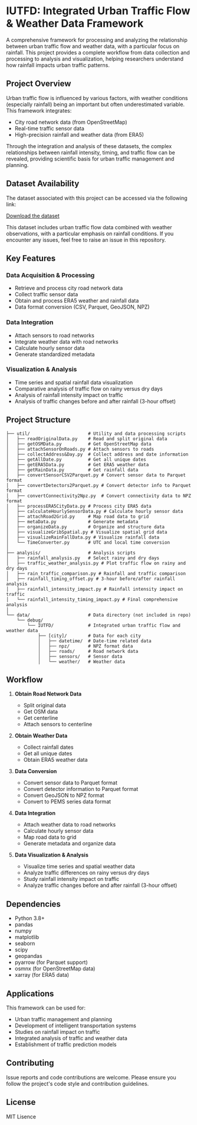 # IUTFD: Integrated Urban Traffic Flow & Weather Data Framework

A comprehensive framework for processing and analyzing the relationship between urban traffic flow and weather data, with a particular focus on rainfall. This project provides a complete workflow from data collection and processing to analysis and visualization, helping researchers understand how rainfall impacts urban traffic patterns.

## Project Overview

Urban traffic flow is influenced by various factors, with weather conditions (especially rainfall) being an important but often underestimated variable. This framework integrates:

- City road network data (from OpenStreetMap)
- Real-time traffic sensor data
- High-precision rainfall and weather data (from ERA5)

Through the integration and analysis of these datasets, the complex relationships between rainfall intensity, timing, and traffic flow can be revealed, providing scientific basis for urban traffic management and planning.

## Dataset Availability

The dataset associated with this project can be accessed via the following link:

[Download the dataset](https://drive.google.com/drive/folders/1gaaqQSwLy7aojxeW1pWW9S7Ovzz8sFAB?usp=sharing)

This dataset includes urban traffic flow data combined with weather observations, with a particular emphasis on rainfall conditions. If you encounter any issues, feel free to raise an issue in this repository.

## Key Features

### Data Acquisition & Processing
- Retrieve and process city road network data
- Collect traffic sensor data
- Obtain and process ERA5 weather and rainfall data
- Data format conversion (CSV, Parquet, GeoJSON, NPZ)

### Data Integration
- Attach sensors to road networks
- Integrate weather data with road networks
- Calculate hourly sensor data
- Generate standardized metadata

### Visualization & Analysis
- Time series and spatial rainfall data visualization
- Comparative analysis of traffic flow on rainy versus dry days
- Analysis of rainfall intensity impact on traffic
- Analysis of traffic changes before and after rainfall (3-hour offset)

## Project Structure

```
├── util/                      # Utility and data processing scripts
│   ├── readOriginalData.py    # Read and split original data
│   ├── getOSMData.py          # Get OpenStreetMap data
│   ├── attachSensorOnRoads.py # Attach sensors to roads
│   ├── collectAddress&Day.py  # Collect address and date information
│   ├── getAllDate.py          # Get all unique dates
│   ├── getERA5Data.py         # Get ERA5 weather data
│   ├── getRainData.py         # Get rainfall data
│   ├── convertSensorCSV2Parquet.py # Convert sensor data to Parquet format
│   ├── convertDetectors2Parquet.py # Convert detector info to Parquet format
│   ├── convertConnectivity2Npz.py  # Convert connectivity data to NPZ format
│   ├── processERA5CityData.py # Process city ERA5 data
│   ├── calculateHourlySensorData.py # Calculate hourly sensor data
│   ├── attachRoad2Grid.py     # Map road data to grid
│   ├── metaData.py            # Generate metadata
│   ├── organizeData.py        # Organize and structure data
│   ├── visualizeGribSpatial.py # Visualize spatial grid data
│   ├── visualizeRainFallData.py # Visualize rainfall data
│   └── TimeConverter.py       # UTC and local time conversion
│
├── analysis/                  # Analysis scripts
│   ├── rainfall_analysis.py   # Select rainy and dry days
│   ├── traffic_weather_analysis.py # Plot traffic flow on rainy and dry days
│   ├── rain_traffic_comparison.py # Rainfall and traffic comparison
│   ├── rainfall_timing_offset.py # 3-hour before/after rainfall analysis
│   ├── rainfall_intensity_impact.py # Rainfall intensity impact on traffic
│   └── rainfall_intensity_timing_impact.py # Final comprehensive analysis
│
└── data/                      # Data directory (not included in repo)
    └── debug/
        └── IUTFD/             # Integrated urban traffic flow and weather data
            ├── [city]/        # Data for each city
            │   ├── datetime/  # Date-time related data
            │   ├── npz/       # NPZ format data
            │   ├── roads/     # Road network data
            │   ├── sensors/   # Sensor data
            │   └── weather/   # Weather data
```

## Workflow

1. **Obtain Road Network Data**
   - Split original data
   - Get OSM data
   - Get centerline
   - Attach sensors to centerline

2. **Obtain Weather Data**
   - Collect rainfall dates
   - Get all unique dates
   - Obtain ERA5 weather data

3. **Data Conversion**
   - Convert sensor data to Parquet format
   - Convert detector information to Parquet format
   - Convert GeoJSON to NPZ format
   - Convert to PEMS series data format

4. **Data Integration**
   - Attach weather data to road networks
   - Calculate hourly sensor data
   - Map road data to grid
   - Generate metadata and organize data

5. **Data Visualization & Analysis**
   - Visualize time series and spatial weather data
   - Analyze traffic differences on rainy versus dry days
   - Study rainfall intensity impact on traffic
   - Analyze traffic changes before and after rainfall (3-hour offset)

## Dependencies

- Python 3.8+
- pandas
- numpy
- matplotlib
- seaborn
- scipy
- geopandas
- pyarrow (for Parquet support)
- osmnx (for OpenStreetMap data)
- xarray (for ERA5 data)

## Applications

This framework can be used for:
- Urban traffic management and planning
- Development of intelligent transportation systems
- Studies on rainfall impact on traffic
- Integrated analysis of traffic and weather data
- Establishment of traffic prediction models

## Contributing

Issue reports and code contributions are welcome. Please ensure you follow the project's code style and contribution guidelines.

## License

MIT Lisence
